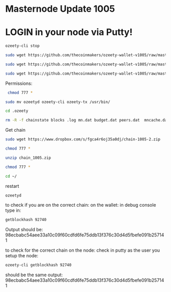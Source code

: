 # Masternode Update 1005 
	

# LOGIN in your node via Putty! 

```bash
ozeety-cli stop
```
```bash
sudo wget https://github.com/thecoinmakers/ozeety-wallet-v1005/raw/master/Linux/ozeetyd
```
```bash
sudo wget https://github.com/thecoinmakers/ozeety-wallet-v1005/raw/master/Linux/ozeety-tx
```
```bash
sudo wget https://github.com/thecoinmakers/ozeety-wallet-v1005/raw/master/Linux/ozeety-cli
```
Permissions:
```bash
 chmod 777 *
```

```bash
sudo mv ozeetyd ozeety-cli ozeety-tx /usr/bin/
```
```bash
cd .ozeety
```
```bash
rm -R -f chainstate blocks .log mn.dat budget.dat peers.dat  mncache.dat mnpayments.dat fee_estimates.dat db.log debug.log database/ backups/ ozeety.pid .lock
```
Get chain 
```bash
sudo wget https://www.dropbox.com/s/fgca4r6oj35a0dj/chain-1005-2.zip
```
```bash
chmod 777 *
```
```bash
unzip chain_1005.zip
```

```bash
chmod 777 *
```

```bash
cd ~/
```
restart
```bash
ozeetyd 
```


to check if you are on the correct chain: 
on the wallet: in debug console type in: 
```bash
getblockhash 92740
```
Output should be: 
98ecbabc54aee33a10c09f60cdfd6fe75ddb13f376c30d4d5fbefe091b257141


to check for the correct chain on the node: 
check in putty as the user you setup the node: 
```bash
ozeety-cli getblockhash 92740
```
should be the same output:
98ecbabc54aee33a10c09f60cdfd6fe75ddb13f376c30d4d5fbefe091b257141
